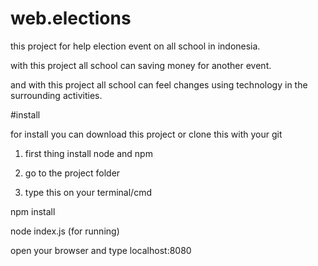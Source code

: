 # web.elections
this project for help election event on all school in indonesia.

with this project all school can saving money for another event.

and with this project all school can feel changes using technology in the surrounding activities.

#install

for install you can download this project or clone this with your git

1. first thing install node and npm

2. go to the project folder

3. type this on your terminal/cmd

npm install

node index.js (for running)

open your browser and type localhost:8080


